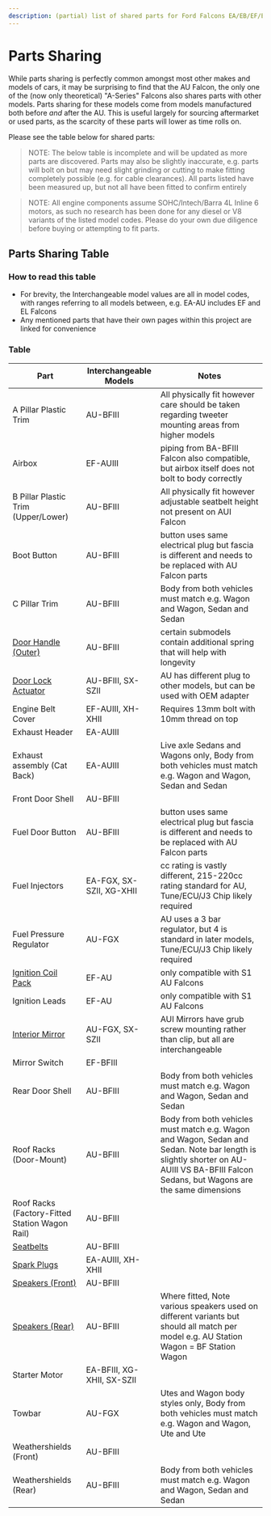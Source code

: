 ```yaml
---
description: (partial) list of shared parts for Ford Falcons EA/EB/EF/EL/AU/BA/BF/FG, Ford Falcon XH/XG, and Ford Territory SX/SY/SZ, focusing on parts compatible with the 1999-2002 Ford Falcon AU
---
```


# Parts Sharing

While parts sharing is perfectly common amongst most other makes and models of cars, it may be surprising to find that the AU Falcon, the only one of the (now only theoretical) "A-Series" Falcons also shares parts with other models. Parts sharing for these models come from models manufactured both before *and* after the AU. This is useful largely for sourcing aftermarket or used parts, as the scarcity of these parts will lower as time rolls on.

Please see the table below for shared parts:

> NOTE: The below table is incomplete and will be updated as more parts are discovered. Parts may also be slightly inaccurate, e.g. parts will bolt on but may need slight grinding or cutting to make fitting completely possible (e.g. for cable clearances). All parts listed have been measured up, but not all have been fitted to confirm entirely

> NOTE: All engine components assume SOHC/Intech/Barra 4L Inline 6 motors, as such no research has been done for any diesel or V8 variants of the listed model codes. Please do your own due diligence before buying or attempting to fit parts.

## Parts Sharing Table

### How to read this table
- For brevity, the Interchangeable model values are all in model codes, with ranges referring to all models between, e.g. EA-AU includes EF and EL Falcons
- Any mentioned parts that have their own pages within this project are linked for convenience

### Table

| Part | Interchangeable Models | Notes |
| --- | --- | --- |
| A Pillar Plastic Trim | AU-BFIII | All physically fit however care should be taken regarding tweeter mounting areas from higher models |
| Airbox | EF-AUIII | piping from BA-BFIII Falcon also compatible, but airbox itself does not bolt to body correctly |
| B Pillar Plastic Trim (Upper/Lower) | AU-BFIII | All physically fit however adjustable seatbelt height not present on AUI Falcon |
| Boot Button | AU-BFIII | button uses same electrical plug but fascia is different and needs to be replaced with AU Falcon parts |
| C Pillar Trim | AU-BFIII | Body from both vehicles must match e.g. Wagon and Wagon, Sedan and Sedan |
| [Door Handle (Outer)](../../Body/ExteriorDoorHandles/ExteriorDoorHandles.md#replacement) | AU-BFIII | certain submodels contain additional spring that will help with longevity |
| [Door Lock Actuator](../../Body/DoorLockActuators/DoorLockActuators.md) | AU-BFIII, SX-SZII | AU has different plug to other models, but can be used with OEM adapter |
| Engine Belt Cover | EF-AUIII, XH-XHII | Requires 13mm bolt with 10mm thread on top |
| Exhaust Header | EA-AUIII | |
| Exhaust assembly (Cat Back) | EA-AUIII | Live axle Sedans and Wagons only, Body from both vehicles must match e.g. Wagon and Wagon, Sedan and Sedan |
| Front Door Shell | AU-BFIII | |
| Fuel Door Button | AU-BFIII | button uses same electrical plug but fascia is different and needs to be replaced with AU Falcon parts |
| Fuel Injectors | EA-FGX, SX-SZII, XG-XHII| cc rating is vastly different, 215-220cc rating standard for AU, Tune/ECU/J3 Chip likely required |
| Fuel Pressure Regulator | AU-FGX | AU uses a 3 bar regulator, but 4 is standard in later models, Tune/ECU/J3 Chip likely required |
| [Ignition Coil Pack](../../Engine/IgnitionCoil/IgnitionCoil.md) | EF-AU | only compatible with S1 AU Falcons |
| Ignition Leads | EF-AU | only compatible with S1 AU Falcons |
| [Interior Mirror](../../Body/InteriorMirror/InteriorMirror.md) | AU-FGX, SX-SZII | AUI Mirrors have grub screw mounting rather than clip, but all are interchangeable |
| Mirror Switch | EF-BFIII | |
| Rear Door Shell | AU-BFIII | Body from both vehicles must match e.g. Wagon and Wagon, Sedan and Sedan |
| Roof Racks (Door-Mount) | AU-BFIII | Body from both vehicles must match e.g. Wagon and Wagon, Sedan and Sedan. Note bar length is slightly shorter on AU-AUIII VS BA-BFIII Falcon Sedans, but Wagons are the same dimensions |
| Roof Racks (Factory-Fitted Station Wagon Rail) | AU-BFIII | |
| [Seatbelts](../../Body/Seatbelts/Seatbelts.md) | AU-BFIII | |
| [Spark Plugs](../../Engine/SparkPlugs/SparkPlugs.md) | EA-AUIII, XH-XHII | |
| [Speakers (Front)](../../Audio/Speakers/Speakers.md) | AU-BFIII | |
| [Speakers (Rear)](../../Audio/Speakers/Speakers.md) | AU-BFIII | Where fitted, Note various speakers used on different variants but should all match per model e.g. AU Station Wagon = BF Station Wagon |
| Starter Motor | EA-BFIII, XG-XHII, SX-SZII | |
| Towbar | AU-FGX | Utes and Wagon body styles only, Body from both vehicles must match e.g. Wagon and Wagon, Ute and Ute |
| Weathershields (Front) | AU-BFIII | |
| Weathershields (Rear) | AU-BFIII | Body from both vehicles must match e.g. Wagon and Wagon, Sedan and Sedan |